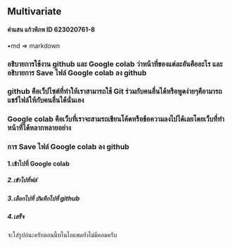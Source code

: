 ## Multivariate

#### คำแสน แก้วพิภพ ID 623020761-8

•md => markdown

### อธิบายการใช้งาน github และ Google colab ว่าหน้าที่ของแต่ละอันคืออะไร และอธิบายการ Save ไฟล์ Google colab ลง github

### github คือเว็ปไซต์ที่ทำให้เราสามารถใช้ Git ร่วมกับคนอื่นได้หรือพูดง่ายๆคือามารถแชร์ไฟล์ให้กับคนอื่นได้นั่นเอง

### Google colab คือเว็บที่เราจะสามรถเขียนโค้ดหรือข้อความลงไปได้เลยโดยเว็บที่ทำหน้าที่ได้หลากหลายอย่าง

### การ Save ไฟล์ Google colab ลง github
#### 1.เข้าไปที่ Google colab
##### 2.เข้าไปที่ฟล์
##### 3.เลือกไปที่ บันทึกไปที่ github
##### 4.เสร็จ
จะใส่รูปอ่นะครับตอนนี้ทในไอแพดยังไม่มีคอมครับ
 
